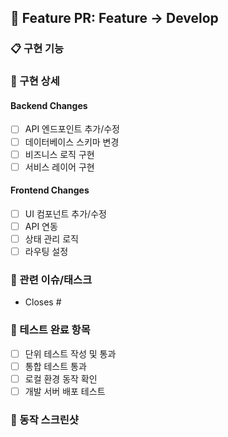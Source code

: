 <!-- .github/PULL_REQUEST_TEMPLATE/feature_template.md -->
## 🚀 Feature PR: Feature → Develop

### 📋 구현 기능
<!-- 구체적으로 어떤 기능을 구현했는지 설명 -->

### 🎯 구현 상세
#### Backend Changes
- [ ] API 엔드포인트 추가/수정
- [ ] 데이터베이스 스키마 변경
- [ ] 비즈니스 로직 구현
- [ ] 서비스 레이어 구현

#### Frontend Changes
- [ ] UI 컴포넌트 추가/수정
- [ ] API 연동
- [ ] 상태 관리 로직
- [ ] 라우팅 설정

### 🔗 관련 이슈/태스크
- Closes #

### 🧪 테스트 완료 항목
- [ ] 단위 테스트 작성 및 통과
- [ ] 통합 테스트 통과
- [ ] 로컬 환경 동작 확인
- [ ] 개발 서버 배포 테스트

### 📸 동작 스크린샷
<!-- 새로운 기능의 동작 화면을 첨부 -->